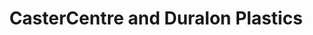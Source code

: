 ---
title: "CasterCentre and Duralon Plastics"
url: /guelph/castercentre-and-duralon-plastics/
shop: trade
---